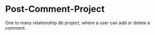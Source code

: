 # Post-Comment-Project
One to many relationship db project, where a user can add or delete a comment. 
